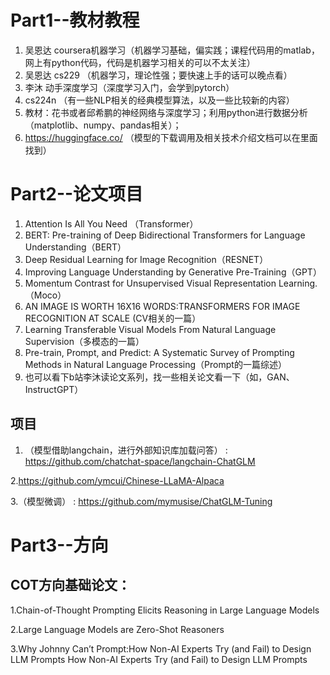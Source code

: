 # Part1--教材教程
1. 吴恩达 coursera机器学习（机器学习基础，偏实践；课程代码用的matlab，网上有python代码，代码是机器学习相关的可以不太关注）
2. 吴恩达 cs229 （机器学习，理论性强；要快速上手的话可以晚点看）
3. 李沐  动手深度学习（深度学习入门，会学到pytorch）
4. cs224n （有一些NLP相关的经典模型算法，以及一些比较新的内容）
5. 教材：花书或者邱希鹏的神经网络与深度学习；利用python进行数据分析（matplotlib、numpy、pandas相关）；
6. https://huggingface.co/  （模型的下载调用及相关技术介绍文档可以在里面找到）

# Part2--论文项目
1. Attention Is All You Need （Transformer）
2. BERT: Pre-training of Deep Bidirectional Transformers for Language Understanding（BERT）
3. Deep Residual Learning for Image Recognition（RESNET）
4. Improving Language Understanding by Generative Pre-Training（GPT）
5. Momentum Contrast for Unsupervised Visual Representation Learning. （Moco）
6. AN IMAGE IS WORTH 16X16 WORDS:TRANSFORMERS FOR IMAGE RECOGNITION AT SCALE (CV相关的一篇）
7. Learning Transferable Visual Models From Natural Language Supervision（多模态的一篇）
8. Pre-train, Prompt, and Predict: A Systematic Survey of Prompting Methods in Natural Language Processing（Prompt的一篇综述）
9. 也可以看下b站李沐读论文系列，找一些相关论文看一下（如，GAN、InstructGPT）
## 项目
1.  （模型借助langchain，进行外部知识库加载问答）  :     https://github.com/chatchat-space/langchain-ChatGLM

2.https://github.com/ymcui/Chinese-LLaMA-Alpaca

3.（模型微调） :       https://github.com/mymusise/ChatGLM-Tuning


# Part3--方向
## COT方向基础论文：
1.Chain-of-Thought Prompting Elicits Reasoning in Large Language Models

2.Large Language Models are Zero-Shot Reasoners

3.Why Johnny Can’t Prompt:How Non-AI Experts Try (and Fail) to Design LLM Prompts How Non-AI Experts Try (and Fail) to Design LLM Prompts
